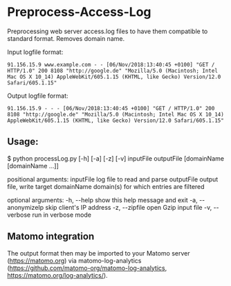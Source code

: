 # Preprocess-Access-Log
Preprocessing web server access.log files to have them compatible to standard format. Removes domain name.

Input logfile format:
```
91.156.15.9 www.example.com - - [06/Nov/2018:13:40:45 +0100] "GET / HTTP/1.0" 200 8108 "http://google.de" "Mozilla/5.0 (Macintosh; Intel Mac OS X 10_14) AppleWebKit/605.1.15 (KHTML, like Gecko) Version/12.0 Safari/605.1.15"
```

Output logfile format:
```
91.156.15.9 - - - [06/Nov/2018:13:40:45 +0100] "GET / HTTP/1.0" 200 8108 "http://google.de" "Mozilla/5.0 (Macintosh; Intel Mac OS X 10_14) AppleWebKit/605.1.15 (KHTML, like Gecko) Version/12.0 Safari/605.1.15"
```

## Usage:
$ python processLog.py [-h] [-a] [-z] [-v] inputFile outputFile [domainName [domainName ...]]

positional arguments:
  inputFile          log file to read and parse
  outputFile         output file, write target
  domainName         domain(s) for which entries are filtered

optional arguments:
  -h, --help         show this help message and exit
  -a, --anonymizeIp  skip client's IP address
  -z, --zipfile      open Gzip input file
  -v, --verbose      run in verbose mode

## Matomo integration
The output format then may be imported to your Matomo server (https://matomo.org) via matomo-log-analytics (https://github.com/matomo-org/matomo-log-analytics, https://matomo.org/log-analytics/).

